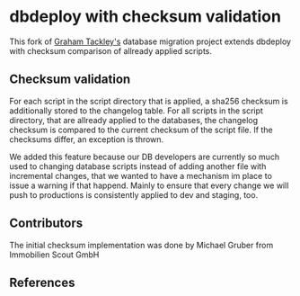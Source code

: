 dbdeploy with checksum validation
=================================

This fork of [Graham Tackley's][tackley] database migration project extends dbdeploy with checksum comparison of allready applied scripts.

Checksum validation
-------------------

For each script in the script directory that is applied, a sha256 checksum is additionally stored to the changelog table.
For all scripts in the script directory, that are allready applied to the databases, the changelog checksum is compared to the current checksum of the script file. If the checksums differ, an exception is thrown. 

We added this feature because our DB developers are currently so much used to changing database scripts instead of adding another file with incremental changes, that we wanted to have a mechanism im place to issue a warning if that happend. Mainly to ensure that every change we will push to productions is consistently applied to dev and staging, too.


Contributors
------------

The initial checksum implementation was done by Michael Gruber from Immobilien Scout GmbH
 

References 
----------

[tackley]: https://github.com/tackley/dbdeploy 


